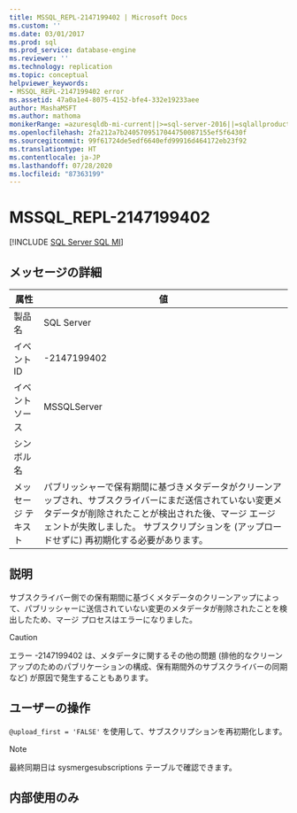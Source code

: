 ```yaml
---
title: MSSQL_REPL-2147199402 | Microsoft Docs
ms.custom: ''
ms.date: 03/01/2017
ms.prod: sql
ms.prod_service: database-engine
ms.reviewer: ''
ms.technology: replication
ms.topic: conceptual
helpviewer_keywords:
- MSSQL_REPL-2147199402 error
ms.assetid: 47a0a1e4-8075-4152-bfe4-332e19233aee
author: MashaMSFT
ms.author: mathoma
monikerRange: =azuresqldb-mi-current||>=sql-server-2016||=sqlallproducts-allversions
ms.openlocfilehash: 2fa212a7b2405709517044750087155ef5f6430f
ms.sourcegitcommit: 99f61724de5edf6640efd99916d464172eb23f92
ms.translationtype: HT
ms.contentlocale: ja-JP
ms.lasthandoff: 07/28/2020
ms.locfileid: "87363199"
---
```

# <a name="mssql_repl-2147199402"></a>MSSQL_REPL-2147199402
[!INCLUDE [SQL Server SQL MI](../../includes/applies-to-version/sql-asdbmi.md)]
    
## <a name="message-details"></a>メッセージの詳細  
  
|属性|値|  
|-|-|  
|製品名|SQL Server|  
|イベント ID|-2147199402|  
|イベント ソース|MSSQLServer|  
|シンボル名||  
|メッセージ テキスト|パブリッシャーで保有期間に基づきメタデータがクリーンアップされ、サブスクライバーにまだ送信されていない変更メタデータが削除されたことが検出された後、マージ エージェントが失敗しました。 サブスクリプションを (アップロードせずに) 再初期化する必要があります。|  
  
## <a name="explanation"></a>説明  
 サブスクライバー側での保有期間に基づくメタデータのクリーンアップによって、パブリッシャーに送信されていない変更のメタデータが削除されたことを検出したため、マージ プロセスはエラーになりました。  
  
> [!CAUTION]  
>  エラー -2147199402 は、メタデータに関するその他の問題 (排他的なクリーンアップのためのパブリケーションの構成、保有期間外のサブスクライバーの同期など) が原因で発生することもあります。  
  
## <a name="user-action"></a>ユーザーの操作  
 `@upload_first = 'FALSE'` を使用して、サブスクリプションを再初期化します。  
  
> [!NOTE]  
>  最終同期日は sysmergesubscriptions テーブルで確認できます。  
  
## <a name="internal-only"></a>内部使用のみ  
  
